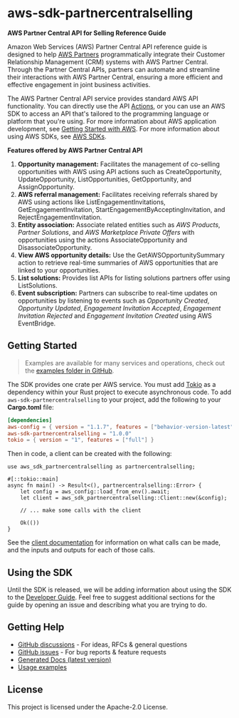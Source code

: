 # aws-sdk-partnercentralselling

__AWS Partner Central API for Selling Reference Guide__

Amazon Web Services (AWS) Partner Central API reference guide is designed to help [AWS Partners](https://docs.aws.amazon.com/partners/programs/) programmatically integrate their Customer Relationship Management (CRM) systems with AWS Partner Central. Through the Partner Central APIs, partners can automate and streamline their interactions with AWS Partner Central, ensuring a more efficient and effective engagement in joint business activities.

The AWS Partner Central API service provides standard AWS API functionality. You can directly use the API [Actions](https://docs.aws.amazon.com/partner-central/latest/selling-api/API_Operations.html), or you can use an AWS SDK to access an API that's tailored to the programming language or platform that you're using. For more information about AWS application development, see [Getting Started with AWS](https://docs.aws.amazon.com/getting-started). For more information about using AWS SDKs, see [AWS SDKs](https://docs.aws.amazon.com/aws-sdk).

__Features offered by AWS Partner Central API__
  1. __Opportunity management:__ Facilitates the management of co-selling opportunities with AWS using API actions such as CreateOpportunity, UpdateOpportunity, ListOpportunities, GetOpportunity, and AssignOpportunity.
  1. __AWS referral management:__ Facilitates receiving referrals shared by AWS using actions like ListEngagementInvitations, GetEngagementInvitation, StartEngagementByAcceptingInvitation, and RejectEngagementInvitation.
  1. __Entity association:__ Associate related entities such as _AWS Products_, _Partner Solutions_, and _AWS Marketplace Private Offers_ with opportunities using the actions AssociateOpportunity and DisassociateOpportunity.
  1. __View AWS opportunity details:__ Use the GetAWSOpportunitySummary action to retrieve real-time summaries of AWS opportunities that are linked to your opportunities.
  1. __List solutions:__ Provides list APIs for listing solutions partners offer using ListSolutions.
  1. __Event subscription:__ Partners can subscribe to real-time updates on opportunities by listening to events such as _Opportunity Created_, _Opportunity Updated_, _Engagement Invitation Accepted_, _Engagement Invitation Rejected_ and _Engagement Invitation Created_ using AWS EventBridge.

## Getting Started

> Examples are available for many services and operations, check out the
> [examples folder in GitHub](https://github.com/awslabs/aws-sdk-rust/tree/main/examples).

The SDK provides one crate per AWS service. You must add [Tokio](https://crates.io/crates/tokio)
as a dependency within your Rust project to execute asynchronous code. To add `aws-sdk-partnercentralselling` to
your project, add the following to your **Cargo.toml** file:

```toml
[dependencies]
aws-config = { version = "1.1.7", features = ["behavior-version-latest"] }
aws-sdk-partnercentralselling = "1.0.0"
tokio = { version = "1", features = ["full"] }
```

Then in code, a client can be created with the following:

```rust,no_run
use aws_sdk_partnercentralselling as partnercentralselling;

#[::tokio::main]
async fn main() -> Result<(), partnercentralselling::Error> {
    let config = aws_config::load_from_env().await;
    let client = aws_sdk_partnercentralselling::Client::new(&config);

    // ... make some calls with the client

    Ok(())
}
```

See the [client documentation](https://docs.rs/aws-sdk-partnercentralselling/latest/aws_sdk_partnercentralselling/client/struct.Client.html)
for information on what calls can be made, and the inputs and outputs for each of those calls.

## Using the SDK

Until the SDK is released, we will be adding information about using the SDK to the
[Developer Guide](https://docs.aws.amazon.com/sdk-for-rust/latest/dg/welcome.html). Feel free to suggest
additional sections for the guide by opening an issue and describing what you are trying to do.

## Getting Help

* [GitHub discussions](https://github.com/awslabs/aws-sdk-rust/discussions) - For ideas, RFCs & general questions
* [GitHub issues](https://github.com/awslabs/aws-sdk-rust/issues/new/choose) - For bug reports & feature requests
* [Generated Docs (latest version)](https://awslabs.github.io/aws-sdk-rust/)
* [Usage examples](https://github.com/awslabs/aws-sdk-rust/tree/main/examples)

## License

This project is licensed under the Apache-2.0 License.

